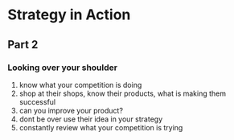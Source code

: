 # Strategy in Action

## Part 2

### Looking over your shoulder
1. know what your competition is doing
2. shop at their shops, know their products, what is making them successful
3. can you improve your product?
4. dont be over use their idea in your strategy
5. constantly review what your competition is trying
